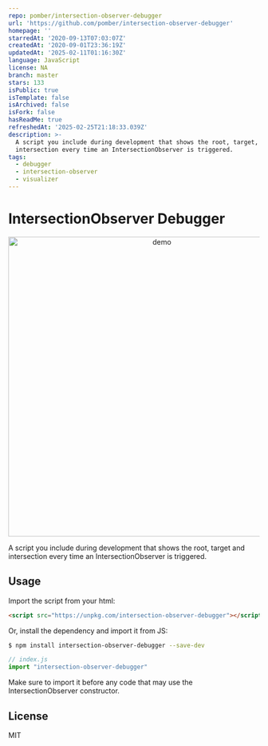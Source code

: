 ```yaml
---
repo: pomber/intersection-observer-debugger
url: 'https://github.com/pomber/intersection-observer-debugger'
homepage: ''
starredAt: '2020-09-13T07:03:07Z'
createdAt: '2020-09-01T23:36:19Z'
updatedAt: '2025-02-11T01:16:30Z'
language: JavaScript
license: NA
branch: master
stars: 133
isPublic: true
isTemplate: false
isArchived: false
isFork: false
hasReadMe: true
refreshedAt: '2025-02-25T21:18:33.039Z'
description: >-
  A script you include during development that shows the root, target, and
  intersection every time an IntersectionObserver is triggered.
tags:
  - debugger
  - intersection-observer
  - visualizer
---
```


# IntersectionObserver Debugger

<div align="center">
<img alt="demo" src="https://user-images.githubusercontent.com/1911623/91918354-0b2ef680-ec99-11ea-9250-e040d0f3be76.gif" width="600" />
<br/>
</div>

A script you include during development that shows the root, target and intersection every time an IntersectionObserver is triggered.

## Usage

Import the script from your html:

```html
<script src="https://unpkg.com/intersection-observer-debugger"></script>
```

Or, install the dependency and import it from JS:

```bash
$ npm install intersection-observer-debugger --save-dev
```

```js
// index.js
import "intersection-observer-debugger"
```

Make sure to import it before any code that may use the IntersectionObserver constructor.

## License

MIT
